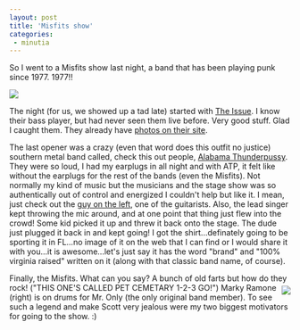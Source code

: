 ```yaml
---
layout: post
title: 'Misfits show'
categories:
 - minutia
---
```


So I went to a Misfits show last night, a band that has been playing punk since 1977. 1977!!




<img src="http://www.bangor.ac.uk/cyf/myf99/hywel_files/misfits.jpeg">



The night (for us, we showed up a tad late) started with <a href="http://artists.mp3s.com/artists/506/the_issue1.html">The Issue</a>. I know their bass player, but had never seen them live before. Very good stuff. Glad I caught them. They already have <a href="http://www.theissueband.com/photos.html">photos on their site</a>.



The last opener was a crazy (even that word does this outfit no justice) southern metal band called, check this out people, <a href="http://artists.mp3s.com/artists/371/alabama_thunderpussy.html">Alabama Thunderpussy</a>. They were so loud, I had my earplugs in all night and with ATP, it felt like without the earplugs for the rest of the bands (even the Misfits). Not normally my kind of music but the musicians and the stage show was so authentically out of control and energized I couldn't help but like it. I mean, just check out the <a href="http://www.alabamathunderpussy.com/ATPphotoRELAPSE2.jpg">guy on the left</a>, one of the guitarists. Also, the lead singer kept throwing the mic around, and at one point that thing just flew into the crowd! Some kid picked it up and threw it back onto the stage. The dude just plugged it back in and kept going! I got the shirt...definately going to be sporting it in FL...no image of it on the web that I can find or I would share it with you...it is awesome...let's just say it has the word "brand" and "100% virginia raised" written on it (along with that classic band name, of course).



Finally, the Misfits. What can you say? A bunch of old farts but how do they rock! ("THIS ONE'S CALLED PET CEMETARY 1-2-3 GO!") <img src="http://www.nt.se/Bilder/2002/04/05/0405marky2.JPG" align="right" vspace="5">Marky Ramone (right) is on drums for Mr. Only (the only original band member). To see such a legend and make Scott very jealous were my two biggest motivators for going to the show. :)
